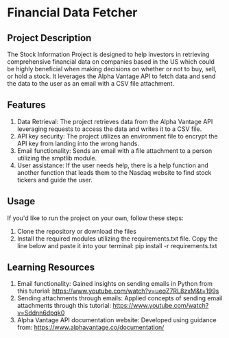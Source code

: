 # Financial Data Fetcher


## Project Description
The Stock Information Project is designed to help investors in retrieving comprehensive financial data on companies based in the US which could be highly beneficial when making decisions on whether or not to buy, sell, or hold a stock. It leverages the Alpha Vantage API to fetch data and send the data to the user as an email with a CSV file attachment. 


## Features
1. Data Retrieval: The project retrieves data from the Alpha Vantage API leveraging requests to access the data and writes it to a CSV file.
2. API key security: The project utilizes an environment file to encrypt the API key from landing into the wrong hands.
3. Email functionality: Sends an email with a file attachment to a person utilizing the smptlib module. 
4. User assistance: If the user needs help, there is a help function and another function that leads them to the Nasdaq website to find stock tickers and guide the user.


## Usage
If you'd like to run the project on your own, follow these steps:
1. Clone the repository or download the files
2. Install the required modules utilizing the requirements.txt file. Copy the line below and paste it into your terminal:
   pip install -r requirements.txt 


## Learning Resources
1. Email functionality: Gained insights on sending emails in Python from this tutorial: https://www.youtube.com/watch?v=ueqZ7RL8zxM&t=199s
2. Sending attachments through emails: Applied concepts of sending email attachments through this tutorial: https://www.youtube.com/watch?v=Sddnn6dpqk0
3. Alpha Vantage API documentation website: Developed using guidance from: https://www.alphavantage.co/documentation/
